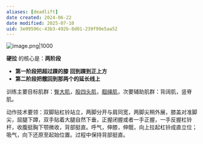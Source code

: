 ```yaml
---
aliases: [deadlift]
date created: 2024-06-22
date modified: 2025-07-10
uid: 3e09596c-43b3-492b-8d01-239f99e5aa52
---
```


![image.png|1000](https://imagehosting4picgo.oss-cn-beijing.aliyuncs.com/imagehosting/fix-dir%2Fpicgo%2Fpicgo-clipboard-images%2F2024%2F07%2F15%2F11-07-51-f437fc21175e9f38fded7f9d9a8a2168-20240715110751-b411cf.png)

<!-- more -->

**硬拉** 的核心是：**两阶段**
- **第一阶段把超过踝的膝** **回到踝到正上方**
- **第二阶段把髋回到那两个的延长线上**

训练主要目标肌群：[臀大肌](臀大肌.md)，[股四头肌](股四头肌.md)，[腘绳肌](腘绳肌.md)，次要辅助肌群：背阔肌，竖脊肌。

动作技术要领：双脚贴杠铃站立，两脚分开与肩同宽，两脚尖稍外展，膝盖对准脚尖，屈腿下蹲，双手贴着大腿自然下垂，正握闭握或者一手正握，一手反握杠铃杆，收腹挺胸下颚微收，背部挺直。呼气，伸膝，伸髋，向上拉起杠铃成直立位；吸气，向下还原至起始位置。过程中保持背部挺直。

  
